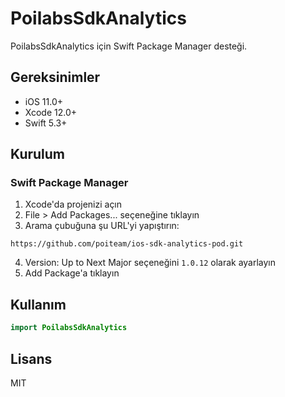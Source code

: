 # PoilabsSdkAnalytics

PoilabsSdkAnalytics için Swift Package Manager desteği.

## Gereksinimler
- iOS 11.0+
- Xcode 12.0+
- Swift 5.3+

## Kurulum

### Swift Package Manager

1. Xcode'da projenizi açın
2. File > Add Packages... seçeneğine tıklayın
3. Arama çubuğuna şu URL'yi yapıştırın:
```
https://github.com/poiteam/ios-sdk-analytics-pod.git
```
4. Version: Up to Next Major seçeneğini `1.0.12` olarak ayarlayın
5. Add Package'a tıklayın

## Kullanım

```swift
import PoilabsSdkAnalytics
```

## Lisans
MIT 